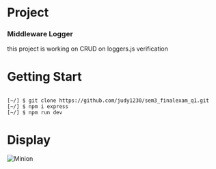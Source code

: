 # Project
<h3>Middleware Logger</h3>
this project is working on CRUD on loggers.js verification

# Getting Start
<pre><code>
[~/] $ git clone https://github.com/judy1230/sem3_finalexam_q1.git
[~/] $ npm i express
[~/] $ npm run dev
</pre></code>
# Display
![Minion](https://upload.cc/i1/2019/08/07/Hez6EY.gif)
